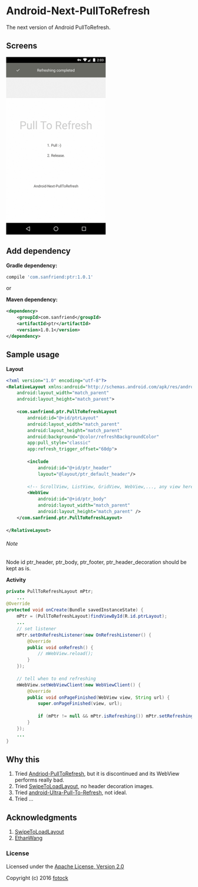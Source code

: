 # Android-Next-PullToRefresh
The next version of Android PullToRefresh.

## Screens
<img src="screens.gif" height="480" alt="" />

## Add dependency
**Gradle dependency:**
``` groovy
compile 'com.sanfriend:ptr:1.0.1'
```

or

**Maven dependency:**
``` xml
<dependency>
	<groupId>com.sanfriend</groupId>
	<artifactId>ptr</artifactId>
	<version>1.0.1</version>
</dependency>
```


## Sample usage
**Layout**
``` xml
<?xml version="1.0" encoding="utf-8"?>
<RelativeLayout xmlns:android="http://schemas.android.com/apk/res/android"
    android:layout_width="match_parent"
    android:layout_height="match_parent">

    <com.sanfriend.ptr.PullToRefreshLayout
        android:id="@+id/ptrLayout"
        android:layout_width="match_parent"
        android:layout_height="match_parent"
        android:background="@color/refreshBackgroundColor"
        app:pull_style="classic"
        app:refresh_trigger_offset="60dp">

        <include
            android:id="@+id/ptr_header"
            layout="@layout/ptr_default_header"/>
	
		<!-- ScrollView, ListView, GridView, WebView,..., any view here -->
        <WebView
            android:id="@+id/ptr_body"
            android:layout_width="match_parent"
            android:layout_height="match_parent" />
    </com.sanfriend.ptr.PullToRefreshLayout>

</RelativeLayout>
```
###### Note
Node id ptr_header, ptr_body, ptr_footer, ptr_header_decoration should be kept as is.


**Activity**
``` java
private PullToRefreshLayout mPtr;
    ...
@Override
protected void onCreate(Bundle savedInstanceState) {
    mPtr = (PullToRefreshLayout)findViewById(R.id.ptrLayout);
    ...
    // set listener
    mPtr.setOnRefreshListener(new OnRefreshListener() {
        @Override
        public void onRefresh() {
            // mWebView.reload();
        }
    });
        
    // tell when to end refreshing
    mWebView.setWebViewClient(new WebViewClient() {
        @Override
        public void onPageFinished(WebView view, String url) {
            super.onPageFinished(view, url);
                
            if (mPtr != null && mPtr.isRefreshing()) mPtr.setRefreshing(false);
        }
    });
    ...
}
```



## Why this
1. Tried [Andriod-PullToRefresh](https://github.com/chrisbanes/Android-PullToRefresh), but it is discontinued and its WebView performs really bad.
2. Tried [SwipeToLoadLayout](https://github.com/Aspsine/SwipeToLoadLayout), no header decoration images.
3. Tried [android-Ultra-Pull-To-Refresh](https://github.com/liaohuqiu/android-Ultra-Pull-To-Refresh), not ideal.
4. Tried ...



## Acknowledgments
1. [SwipeToLoadLayout](https://github.com/Aspsine/SwipeToLoadLayout)
2. [EthanWang](https://github.com/ethanwang)


### License
Licensed under the [Apache License, Version 2.0](http://www.apache.org/licenses/LICENSE-2.0.html)

Copyright (c) 2016 [fotock](https://sanfriend.com/)
